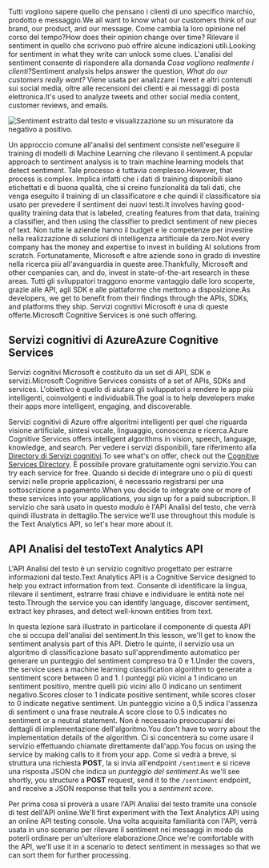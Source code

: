 <span data-ttu-id="be18f-101">Tutti vogliono sapere quello che pensano i clienti di uno specifico marchio, prodotto e messaggio.</span><span class="sxs-lookup"><span data-stu-id="be18f-101">We all want to know what our customers think of our brand, our product, and our message.</span></span> <span data-ttu-id="be18f-102">Come cambia la loro opinione nel corso del tempo?</span><span class="sxs-lookup"><span data-stu-id="be18f-102">How does their opinion change over time?</span></span> <span data-ttu-id="be18f-103">Rilevare il sentiment in quello che scrivono può offrire alcune indicazioni utili.</span><span class="sxs-lookup"><span data-stu-id="be18f-103">Looking for sentiment in what they write can unlock some clues.</span></span> <span data-ttu-id="be18f-104">L'analisi del sentiment consente di rispondere alla domanda *Cosa vogliono realmente i clienti?*</span><span class="sxs-lookup"><span data-stu-id="be18f-104">Sentiment analysis helps answer the question, *What do our customers really want?*</span></span> <span data-ttu-id="be18f-105">Viene usata per analizzare i tweet e altri contenuti sui social media, oltre alle recensioni dei clienti e ai messaggi di posta elettronica.</span><span class="sxs-lookup"><span data-stu-id="be18f-105">It's used to analyze tweets and other social media content, customer reviews, and emails.</span></span>

![Sentiment estratto dal testo e visualizzazione su un misuratore da negativo a positivo.](../media/sentiment-analysis.png)

 <span data-ttu-id="be18f-107">Un approccio comune all'analisi del sentiment consiste nell'eseguire il training di modelli di Machine Learning che rilevano il sentiment.</span><span class="sxs-lookup"><span data-stu-id="be18f-107">A popular approach to sentiment analysis is to train machine learning models that detect sentiment.</span></span> <span data-ttu-id="be18f-108">Tale processo è tuttavia complesso.</span><span class="sxs-lookup"><span data-stu-id="be18f-108">However, that process is complex.</span></span> <span data-ttu-id="be18f-109">Implica infatti che i dati di training disponibili siano etichettati e di buona qualità, che si creino funzionalità da tali dati, che venga eseguito il training di un classificatore e che quindi il classificatore sia usato per prevedere il sentiment dei nuovi testi.</span><span class="sxs-lookup"><span data-stu-id="be18f-109">It involves having good-quality training data that is labeled, creating features from that data, training a classifier, and then using the classifier to predict sentiment of new pieces of text.</span></span> <span data-ttu-id="be18f-110">Non tutte le aziende hanno il budget e le competenze per investire nella realizzazione di soluzioni di intelligenza artificiale da zero.</span><span class="sxs-lookup"><span data-stu-id="be18f-110">Not every company has the money and expertise to invest in building AI solutions from scratch.</span></span> <span data-ttu-id="be18f-111">Fortunatamente, Microsoft e altre aziende sono in grado di investire nella ricerca più all'avanguardia in queste aree.</span><span class="sxs-lookup"><span data-stu-id="be18f-111">Thankfully, Microsoft and other companies can, and do, invest in state-of-the-art research in these areas.</span></span> <span data-ttu-id="be18f-112">Tutti gli sviluppatori traggono enorme vantaggio dalle loro scoperte, grazie alle API, agli SDK e alle piattaforme che mettono a disposizione.</span><span class="sxs-lookup"><span data-stu-id="be18f-112">As developers, we get to benefit from their findings through the APIs, SDKs, and platforms they ship.</span></span> <span data-ttu-id="be18f-113">Servizi cognitivi Microsoft è una di queste offerte.</span><span class="sxs-lookup"><span data-stu-id="be18f-113">Microsoft Cognitive Services is one such offering.</span></span>

## <a name="azure-cognitive-services"></a><span data-ttu-id="be18f-114">Servizi cognitivi di Azure</span><span class="sxs-lookup"><span data-stu-id="be18f-114">Azure Cognitive Services</span></span>

<span data-ttu-id="be18f-115">Servizi cognitivi Microsoft è costituito da un set di API, SDK e servizi.</span><span class="sxs-lookup"><span data-stu-id="be18f-115">Microsoft Cognitive Services consists of a set of APIs, SDKs and services.</span></span> <span data-ttu-id="be18f-116">L'obiettivo è quello di aiutare gli sviluppatori a rendere le app più intelligenti, coinvolgenti e individuabili.</span><span class="sxs-lookup"><span data-stu-id="be18f-116">The goal is to help developers make their apps more intelligent, engaging, and discoverable.</span></span>

<span data-ttu-id="be18f-117">Servizi cognitivi di Azure offre algoritmi intelligenti per quel che riguarda visione artificiale, sintesi vocale, linguaggio, conoscenza e ricerca.</span><span class="sxs-lookup"><span data-stu-id="be18f-117">Azure Cognitive Services offers intelligent algorithms in vision, speech, language, knowledge, and search.</span></span> <span data-ttu-id="be18f-118">Per vedere i servizi disponibili, fare riferimento alla [Directory di Servizi cognitivi](https://azure.microsoft.com/services/cognitive-services/directory/).</span><span class="sxs-lookup"><span data-stu-id="be18f-118">To see what's on offer, check out the [Cognitive Services Directory](https://azure.microsoft.com/services/cognitive-services/directory/).</span></span> <span data-ttu-id="be18f-119">È possibile provare gratuitamente ogni servizio.</span><span class="sxs-lookup"><span data-stu-id="be18f-119">You can try each service for free.</span></span> <span data-ttu-id="be18f-120">Quando si decide di integrare uno o più di questi servizi nelle proprie applicazioni, è necessario registrarsi per una sottoscrizione a pagamento.</span><span class="sxs-lookup"><span data-stu-id="be18f-120">When you decide to integrate one or more of these services into your applications, you sign up for a paid subscription.</span></span> <span data-ttu-id="be18f-121">Il servizio che sarà usato in questo modulo è l'API Analisi del testo, che verrà quindi illustrata in dettaglio.</span><span class="sxs-lookup"><span data-stu-id="be18f-121">The service we'll use throughout this module is the Text Analytics API, so let's hear more about it.</span></span>

## <a name="text-analytics-api"></a><span data-ttu-id="be18f-122">API Analisi del testo</span><span class="sxs-lookup"><span data-stu-id="be18f-122">Text Analytics API</span></span>

<span data-ttu-id="be18f-123">L'API Analisi del testo è un servizio cognitivo progettato per estrarre informazioni dal testo.</span><span class="sxs-lookup"><span data-stu-id="be18f-123">Text Analytics API is a Cognitive Service designed to help you extract information from text.</span></span> <span data-ttu-id="be18f-124">Consente di identificare la lingua, rilevare il sentiment, estrarre frasi chiave e individuare le entità note nel testo.</span><span class="sxs-lookup"><span data-stu-id="be18f-124">Through the service you can identify language, discover sentiment, extract key phrases, and detect well-known entities from text.</span></span> 

<span data-ttu-id="be18f-125">In questa lezione sarà illustrato in particolare il componente di questa API che si occupa dell'analisi del sentiment.</span><span class="sxs-lookup"><span data-stu-id="be18f-125">In this lesson, we'll get to know the sentiment analysis part of this API.</span></span> <span data-ttu-id="be18f-126">Dietro le quinte, il servizio usa un algoritmo di classificazione basato sull'apprendimento automatico per generare un punteggio del sentiment compreso tra 0 e 1.</span><span class="sxs-lookup"><span data-stu-id="be18f-126">Under the covers, the service uses a machine learning classification algorithm to generate a sentiment score between 0 and 1.</span></span> <span data-ttu-id="be18f-127">I punteggi più vicini a 1 indicano un sentiment positivo, mentre quelli più vicini allo 0 indicano un sentiment negativo.</span><span class="sxs-lookup"><span data-stu-id="be18f-127">Scores closer to 1 indicate positive sentiment, while scores closer to 0 indicate negative sentiment.</span></span> <span data-ttu-id="be18f-128">Un punteggio vicino a 0,5 indica l'assenza di sentiment o una frase neutrale.</span><span class="sxs-lookup"><span data-stu-id="be18f-128">A score close to 0.5 indicates no sentiment or a neutral statement.</span></span> <span data-ttu-id="be18f-129">Non è necessario preoccuparsi dei dettagli di implementazione dell'algoritmo.</span><span class="sxs-lookup"><span data-stu-id="be18f-129">You don't have to worry about the implementation details of the algorithm.</span></span> <span data-ttu-id="be18f-130">Ci si concentrerà su come usare il servizio effettuando chiamate direttamente dall'app.</span><span class="sxs-lookup"><span data-stu-id="be18f-130">You focus on using the service by making calls to it from your app.</span></span> <span data-ttu-id="be18f-131">Come si vedrà a breve, si struttura una richiesta **POST**, la si invia all'endpoint `/sentiment` e si riceve una risposta JSON che indica un *punteggio del sentiment*.</span><span class="sxs-lookup"><span data-stu-id="be18f-131">As we'll see shortly, you structure a **POST** request, send it to the `/sentiment` endpoint, and receive a JSON response that tells you a *sentiment score*.</span></span>

<span data-ttu-id="be18f-132">Per prima cosa si proverà a usare l'API Analisi del testo tramite una console di test dell'API online.</span><span class="sxs-lookup"><span data-stu-id="be18f-132">We'll first experiment with the Text Analytics API using an online API testing console.</span></span> <span data-ttu-id="be18f-133">Una volta acquisita familiarità con l'API, verrà usata in uno scenario per rilevare il sentiment nei messaggi in modo da poterli ordinare per un'ulteriore elaborazione.</span><span class="sxs-lookup"><span data-stu-id="be18f-133">Once we're comfortable with the API, we'll use it in a scenario to detect sentiment in messages so that we can sort them for further processing.</span></span>